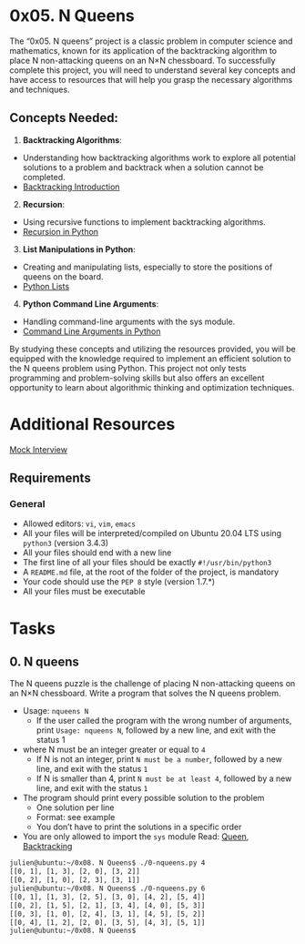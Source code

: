 # 0x05. N Queens

The “0x05. N queens” project is a classic problem in computer science and mathematics, known for its application of the backtracking algorithm to place N non-attacking queens on an N×N chessboard. To successfully complete this project, you will need to understand several key concepts and have access to resources that will help you grasp the necessary algorithms and techniques.

## Concepts Needed:
1. **Backtracking Algorithms**:
* Understanding how backtracking algorithms work to explore all potential solutions to a problem and backtrack when a solution cannot be completed.
* [Backtracking Introduction](https://www.geeksforgeeks.org/introduction-to-backtracking-2/)

2. **Recursion**:
* Using recursive functions to implement backtracking algorithms.
* [Recursion in Python](https://realpython.com/python-thinking-recursively/)

3. **List Manipulations in Python**:
* Creating and manipulating lists, especially to store the positions of queens on the board.
* [Python Lists](https://docs.python.org/3/tutorial/datastructures.html)

4. **Python Command Line Arguments**:
* Handling command-line arguments with the sys module.
* [Command Line Arguments in Python](https://docs.python.org/3.3/library/sys.html#sys.argv)

By studying these concepts and utilizing the resources provided, you will be equipped with the knowledge required to implement an efficient solution to the N queens problem using Python. This project not only tests programming and problem-solving skills but also offers an excellent opportunity to learn about algorithmic thinking and optimization techniques.

# Additional Resources
[Mock Interview](https://www.youtube.com/watch?feature=shared&v=GneS80iYa7I)

## Requirements
### General
* Allowed editors: ```vi```, ```vim```, ```emacs```
* All your files will be interpreted/compiled on Ubuntu 20.04 LTS using ```python3``` (version 3.4.3)
* All your files should end with a new line
* The first line of all your files should be exactly ```#!/usr/bin/python3```
* A ```README.md``` file, at the root of the folder of the project, is mandatory
* Your code should use the ```PEP 8``` style (version 1.7.*)
* All your files must be executable

# Tasks
## 0. N queens
The N queens puzzle is the challenge of placing N non-attacking queens on an N×N chessboard. Write a program that solves the N queens problem.
* Usage: ```nqueens N```
    * If the user called the program with the wrong number of arguments, print ```Usage: nqueens N```, followed by a new line, and exit with the status 1
* where N must be an integer greater or equal to ```4```
    * If N is not an integer, print ```N must be a number```, followed by a new line, and exit with the status ```1```
    * If N is smaller than 4, print ```N must be at least 4```, followed by a new line, and exit with the status ```1```
* The program should print every possible solution to the problem
    * One solution per line
    * Format: see example
    * You don’t have to print the solutions in a specific order
* You are only allowed to import the ```sys``` module
Read: [Queen](https://en.wikipedia.org/wiki/Queen_%28chess%29), [Backtracking](https://en.wikipedia.org/wiki/Backtracking)
```sh
julien@ubuntu:~/0x08. N Queens$ ./0-nqueens.py 4
[[0, 1], [1, 3], [2, 0], [3, 2]]
[[0, 2], [1, 0], [2, 3], [3, 1]]
julien@ubuntu:~/0x08. N Queens$ ./0-nqueens.py 6
[[0, 1], [1, 3], [2, 5], [3, 0], [4, 2], [5, 4]]
[[0, 2], [1, 5], [2, 1], [3, 4], [4, 0], [5, 3]]
[[0, 3], [1, 0], [2, 4], [3, 1], [4, 5], [5, 2]]
[[0, 4], [1, 2], [2, 0], [3, 5], [4, 3], [5, 1]]
julien@ubuntu:~/0x08. N Queens$ 
```
